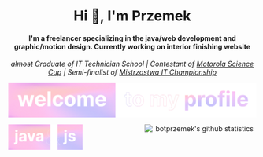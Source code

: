 <h1 align="center">Hi 👋, I'm Przemek</h1>
<h4 align="center">I'm a freelancer specializing in the java/web development and graphic/motion design. Currently working on interior finishing website</h4>
<p align="center"><i><strike>almost</strike> Graduate of IT Technician School | Contestant of <a href="https://science-cup.pl/">Motorola Science Cup</a> | Semi-finalist of <a href="https://www.mistrzostwait.com/">Mistrzostwa IT Championship</a></i></p>
<p align="center"><img align="center" src="assets/twelcome.png"></p>

<p align="center">
  <img align="left" src="assets/tjava.png" width="30%">
  <img align="right" src="https://github-readme-stats.vercel.app/api?username=botprzemek&show_icons=true&theme=transparent&text_color=fff&title_color=eeb3d9&icon_color=eeb3d9&hide_title=true&hide_border=true&hide=stars,contribs" alt="botprzemek's github statistics" width="45%">
</p>

